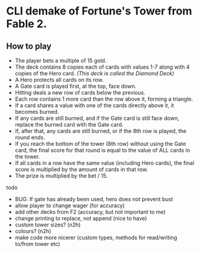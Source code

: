# CLI demake of Fortune's Tower from Fable 2.

## How to play

- The player bets a multiple of 15 gold.
- The deck contains 8 copies each of cards with values 1-7 along with 4 copies of the Hero card. *(This deck is called the Diamond Deck)*
- A Hero protects all cards on its row.
- A Gate card is played first, at the top, face down.
- Hitting deals a new row of cards below the previous.
- Each row contains 1 more card than the row above it, forming a triangle.
- If a card shares a value with one of the cards directly above it, it becomes burned.
- If any cards are still burned, and if the Gate card is still face down, replace the burned card with the Gate card.
- If, after that, any cards are still burned, or if the 8th row is played, the round ends.
- If you reach the bottom of the tower (8th row) without using the Gate card, the final score for that round is equal to the value of ALL cards in the tower.
- If all cards in a row have the same value (including Hero cards), the final score is multiplied by the amount of cards in that row.
- The prize is multiplied by the bet / 15.



todo

- BUG: If gate has already been used, hero does not prevent bust
- allow player to change wager (for accuracy)
- add other decks from F2 (accuracy, but not important to me)
- change printing to replace, not append (nice to have)
- custom tower sizes? (n2h)
- colours? (n2h)
- make code more nicerer (custom types, methods for read/writing to/from tower etc)
